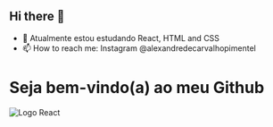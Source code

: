 ## Hi there 👋

- 🌱 Atualmente estou estudando React, HTML and CSS
- 📫 How to reach me: Instagram @alexandredecarvalhopimentel

<h1>Seja bem-vindo(a) ao meu Github</h1>

<img src="https://encrypted-tbn0.gstatic.com/images?q=tbn:ANd9GcQcR5U16C8yXgBpl7-Bc7Itjx3_LRl425zINA&s" alt="Logo React">
